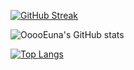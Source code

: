 [![GitHub Streak](https://streak-stats.demolab.com?user=OoooEuna&theme=rose&locale=ko)](https://git.io/streak-stats)

![OoooEuna's GitHub stats](https://github-readme-stats.vercel.app/api?username=OoooEuna&show_icons=true&theme=rose)

[![Top Langs](https://github-readme-stats.vercel.app/api/top-langs/?username=OoooEuna&layout=compact)](https://github.com/anuraghazra/github-readme-stats)
